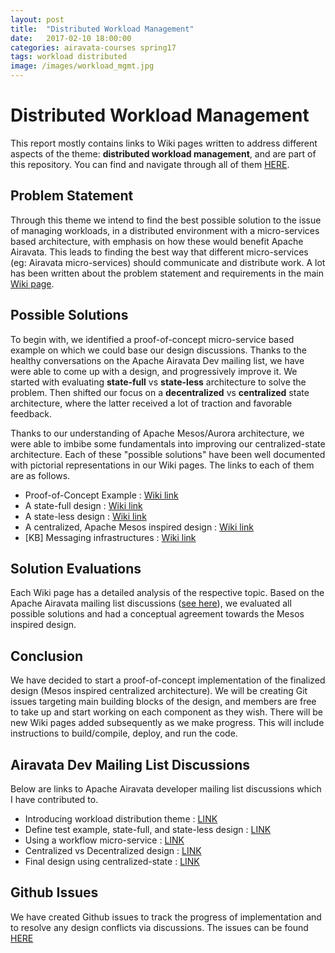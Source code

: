 ```yaml
---
layout: post
title:  "Distributed Workload Management"
date:   2017-02-10 18:00:00
categories: airavata-courses spring17
tags: workload distributed
image: /images/workload_mgmt.jpg
---
```

# Distributed Workload Management
This report mostly contains links to Wiki pages written to address different aspects of the theme: **distributed workload management**, and are part of this repository. You can find and navigate through all of them [HERE](https://github.com/airavata-courses/spring17-workload-management/wiki).

## Problem Statement
Through this theme we intend to find the best possible solution to the issue of managing workloads, in a distributed environment with a micro-services based architecture, with emphasis on how these would benefit Apache Airavata. This leads to finding the best way that different micro-services (eg: Airavata micro-services) should communicate and distribute work. A lot has been written about the problem statement and requirements in the main [Wiki page](https://github.com/airavata-courses/spring17-workload-management/wiki).

## Possible Solutions
To begin with, we identified a proof-of-concept micro-service based example on which we could base our design discussions. Thanks to the healthy conversations on the Apache Airavata Dev mailing list, we have were able to come up with a design, and progressively improve it. We started with evaluating **state-full** vs **state-less** architecture to solve the problem. Then shifted our focus on a **decentralized** vs **centralized** state architecture, where the latter received a lot of traction and favorable feedback.

Thanks to our understanding of Apache Mesos/Aurora architecture, we were able to imbibe some fundamentals into improving our centralized-state architecture. Each of these "possible solutions" have been well documented with pictorial representations in our Wiki pages. The links to each of them are as follows.

* Proof-of-Concept Example : [Wiki link](https://github.com/airavata-courses/spring17-workload-management/wiki/Test-Example-&-Possible-Solutions)
* A state-full design : [Wiki link](https://github.com/airavata-courses/spring17-workload-management/wiki/1.-A-state-full-design-for-workload-management)
* A state-less design : [Wiki link](https://github.com/airavata-courses/spring17-workload-management/wiki/2.-A-state-less-design-for-workload-management)
* A centralized, Apache Mesos inspired design : [Wiki link](https://github.com/airavata-courses/spring17-workload-management/wiki/%5BFinal%5D-Centralized-architecture-for-workload-management)
* [KB] Messaging infrastructures : [Wiki link](https://github.com/airavata-courses/spring17-workload-management/wiki/Messaging-infrastructures)

## Solution Evaluations
Each Wiki page has a detailed analysis of the respective topic. Based on the Apache Airavata mailing list discussions ([see here](http://mail-archives.apache.org/mod_mbox/airavata-dev/201702.mbox/%3CFAC2EB20-DE9D-466D-A803-48A42290F5C7%40indiana.edu%3E)), we evaluated all possible solutions and had a conceptual agreement towards the Mesos inspired design.

## Conclusion
We have decided to start a proof-of-concept implementation of the finalized design (Mesos inspired centralized architecture). We will be creating Git issues targeting main building blocks of the design, and members are free to take up and start working on each component as they wish. There will be new Wiki pages added subsequently as we make progress. This will include instructions to build/compile, deploy, and run the code.

## Airavata Dev Mailing List Discussions
Below are links to Apache Airavata developer mailing list discussions which I have contributed to.

* Introducing workload distribution theme : [LINK](http://mail-archives.apache.org/mod_mbox/airavata-dev/201702.mbox/%3CFAC2EB20-DE9D-466D-A803-48A42290F5C7%40indiana.edu%3E)
* Define test example, state-full, and state-less design : [LINK](http://mail-archives.apache.org/mod_mbox/airavata-dev/201702.mbox/%3C5D649611-861B-46E4-ABAA-678EEE53679F%40indiana.edu%3E)
* Using a workflow micro-service : [LINK](http://mail-archives.apache.org/mod_mbox/airavata-dev/201702.mbox/%3C92C823ED-436F-4CAE-B9A3-6AB28E535BE1%40indiana.edu%3E)
* Centralized vs Decentralized design : [LINK](http://mail-archives.apache.org/mod_mbox/airavata-dev/201702.mbox/%3CCC712EF8-1BD0-4A6C-A48E-1764F67D9775%40indiana.edu%3E)
* Final design using centralized-state : [LINK](http://mail-archives.apache.org/mod_mbox/airavata-dev/201702.mbox/%3C1BD69733-6E99-4B34-B347-4667DC6A3337%40indiana.edu%3E)

## Github Issues
We have created Github issues to track the progress of implementation and to resolve any design conflicts via discussions. The issues can be found [HERE](https://github.com/airavata-courses/spring17-workload-management/issues) 
